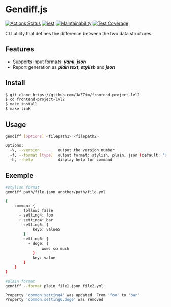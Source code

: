 # Gendiff.js
[![Actions Status](https://github.com/JaZZim/frontend-project-lvl2/workflows/hexlet-check/badge.svg)](https://github.com/JaZZim/frontend-project-lvl2/actions)
[![jest](https://github.com/JaZZim/frontend-project-lvl2/workflows/test-check/badge.svg)](https://github.com/JaZZim/frontend-project-lvl2/actions)
[![Maintainability](https://api.codeclimate.com/v1/badges/0afd8caf24241c2a34ba/maintainability)](https://codeclimate.com/github/JaZZim/frontend-project-lvl2/maintainability)
[![Test Coverage](https://api.codeclimate.com/v1/badges/0afd8caf24241c2a34ba/test_coverage)](https://codeclimate.com/github/JaZZim/frontend-project-lvl2/test_coverage)

CLI utility that defines the difference between the two data structures.
## Features
- Supports input formats: ***yaml***, ***json***
- Report generation as ***plain text***, ***stylish*** and ***json***

## Install
```bash
$ git clone https://github.com/JaZZim/frontend-project-lvl2
$ cd frontend-project-lvl2
$ make install
$ make link
```

## Usage
```bash
gendiff [options] <filepath1> <filepath2>

Options:
  -V, --version        output the version number
  -f, --format [type]  output format: stylish, plain, json (default: "stylish")
  -h, --help           display help for command
```
## Exemple
```bash
#stylish format
gendiff path/file.json another/path/file.yml

{
    common: {
        follow: false
      - setting4: foo
      + setting4: bar
        setting5: {
            key5: value5
        }
        setting6: {
          - doge: {
                wow: so much
            }
            key: value
        }
    }
}

#plain format
gendiff --format plain file1.json file2.yml

Property 'common.setting4' was updated. From 'foo' to 'bar'
Property 'common.setting6.doge' was removed
```

